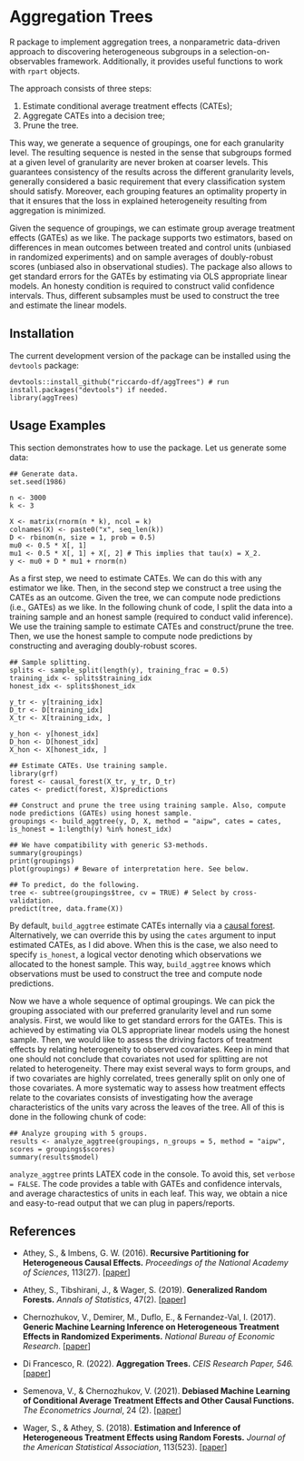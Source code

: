 # Aggregation Trees
R package to implement aggregation trees, a nonparametric data-driven approach to discovering heterogeneous subgroups in a selection-on-observables framework. Additionally, it provides useful functions to work with `rpart` objects.

The approach consists of three steps:

1. Estimate conditional average treatment effects (CATEs);
2. Aggregate CATEs into a decision tree;
3. Prune the tree.

This way, we generate a sequence of groupings, one for each granularity level. The resulting sequence is nested in the sense that subgroups formed at a given
level of granularity are never broken at coarser levels. This guarantees consistency of the results across the different granularity levels, generally considered a basic requirement that every classification system should satisfy. Moreover, each grouping features an optimality property in that it ensures that the loss in
explained heterogeneity resulting from aggregation is minimized.

Given the sequence of groupings, we can estimate group average treatment effects (GATEs) as we like. The package supports two estimators, based on differences in mean outcomes between treated and control units (unbiased in randomized experiments) and on sample averages of doubly-robust scores (unbiased also in observational studies). The package also allows to get standard errors for the GATEs by estimating via OLS appropriate linear models. An honesty condition is required to construct valid confidence intervals. Thus, different subsamples must be used to construct the tree and estimate the linear models. 

## Installation  
The current development version of the package can be installed using the `devtools` package:

```
devtools::install_github("riccardo-df/aggTrees") # run install.packages("devtools") if needed.
library(aggTrees)
```

## Usage Examples
This section demonstrates how to use the package. Let us generate some data:

```
## Generate data.
set.seed(1986)

n <- 3000
k <- 3

X <- matrix(rnorm(n * k), ncol = k)
colnames(X) <- paste0("x", seq_len(k))
D <- rbinom(n, size = 1, prob = 0.5)
mu0 <- 0.5 * X[, 1]
mu1 <- 0.5 * X[, 1] + X[, 2] # This implies that tau(x) = X_2.
y <- mu0 + D * mu1 + rnorm(n)
```

As a first step, we need to estimate CATEs. We can do this with any estimator we like. Then, in the second step we construct a tree using the CATEs as an outcome. Given the tree, we can compute node predictions (i.e., GATEs) as we like. In the following chunk of code, I split the data into a training sample and an honest sample (required to conduct valid inference). We use the training sample to estimate CATEs and construct/prune the tree. Then, we use the honest sample to compute node predictions by constructing and averaging doubly-robust scores.

```
## Sample splitting.
splits <- sample_split(length(y), training_frac = 0.5)
training_idx <- splits$training_idx
honest_idx <- splits$honest_idx

y_tr <- y[training_idx]
D_tr <- D[training_idx]
X_tr <- X[training_idx, ]

y_hon <- y[honest_idx]
D_hon <- D[honest_idx]
X_hon <- X[honest_idx, ]

## Estimate CATEs. Use training sample. 
library(grf)
forest <- causal_forest(X_tr, y_tr, D_tr) 
cates <- predict(forest, X)$predictions

## Construct and prune the tree using training sample. Also, compute node predictions (GATEs) using honest sample.
groupings <- build_aggtree(y, D, X, method = "aipw", cates = cates, is_honest = 1:length(y) %in% honest_idx)

## We have compatibility with generic S3-methods. 
summary(groupings)
print(groupings)
plot(groupings) # Beware of interpretation here. See below.

## To predict, do the following.
tree <- subtree(groupings$tree, cv = TRUE) # Select by cross-validation.
predict(tree, data.frame(X))
```

By default, `build_aggtree` estimate CATEs internally via a [causal forest](https://github.com/grf-labs/grf/blob/master/r-package/grf/R/causal_forest.R). Alternatively, we can override this by using the `cates` argument to input estimated CATEs, as I did above. When this is the case, we also need to specify `is_honest`, a logical vector denoting which observations we allocated to the honest sample. This way, `build_aggtree` knows which observations must be used to construct the tree and compute node predictions.

Now we have a whole sequence of optimal groupings. We can pick the grouping associated with our preferred granularity level and run some analysis. First, we would like to get standard errors for the GATEs. This is achieved by estimating via OLS appropriate linear models using the honest sample. Then, we would like to assess the driving factors of treatment effects by relating heterogeneity to observed covariates. Keep in mind that one should not conclude that covariates not used for splitting are not related to heterogeneity. There may exist several ways to form groups, and if two covariates are highly correlated, trees generally split on only one of those covariates. A more systematic way to assess how treatment effects relate to the covariates consists of investigating how the average characteristics of the units vary across the leaves of the tree. All of this is done in the following chunk of code:

```
## Analyze grouping with 5 groups.
results <- analyze_aggtree(groupings, n_groups = 5, method = "aipw", scores = groupings$scores)
summary(results$model)
```

`analyze_aggtree` prints LATEX code in the console. To avoid this, set `verbose = FALSE`. The code provides a table with GATEs and confidence intervals, and average charactestics of units in each leaf. This way, we obtain a nice and easy-to-read output that we can plug in papers/reports.

## References

- Athey, S., & Imbens, G. W. (2016).
<b>Recursive Partitioning for Heterogeneous Causal Effects.</b>
<i>Proceedings of the National Academy of Sciences</i>, 113(27).
[<a href="https://www.pnas.org/doi/abs/10.1073/pnas.1510489113">paper</a>]

- Athey, S., Tibshirani, J., & Wager, S. (2019).
<b>Generalized Random Forests.</b> <i>Annals of Statistics</i>, 47(2).
[<a href="https://projecteuclid.org/euclid.aos/1547197251">paper</a>]

- Chernozhukov, V., Demirer, M., Duflo, E., & Fernandez-Val, I. (2017).
<b>Generic Machine Learning Inference on Heterogeneous Treatment Effects in Randomized Experiments.</b>
<i>National Bureau of Economic Research</i>.
[<a href="https://www.nber.org/papers/w24678">paper</a>]

- Di Francesco, R. (2022).
<b>Aggregation Trees.</b> <i>CEIS Research Paper, 546.</i>
[<a href="https://papers.ssrn.com/sol3/papers.cfm?abstract_id=4304256">paper</a>]

- Semenova, V., & Chernozhukov, V. (2021).
<b>Debiased Machine Learning of Conditional Average Treatment Effects and Other Causal Functions.</b>
<i>The Econometrics Journal</i>, 24 (2).
[<a href="https://academic.oup.com/ectj/article/24/2/264/5899048">paper</a>]

- Wager, S., & Athey, S. (2018).
<b>Estimation and Inference of Heterogeneous Treatment Effects using Random Forests.</b>
<i>Journal of the American Statistical Association</i>, 113(523).
[<a href="https://www.tandfonline.com/eprint/v7p66PsDhHCYiPafTJwC/full">paper</a>]
